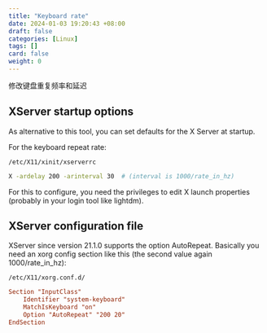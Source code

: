 ```yaml
---
title: "Keyboard rate"
date: 2024-01-03 19:20:43 +08:00
draft: false
categories: [Linux]
tags: []
card: false
weight: 0
---
```


修改键盘重复频率和延迟

## XServer startup options

As alternative to this tool, you can set defaults for the X Server at startup.

For the keyboard repeat rate:

`/etc/X11/xinit/xserverrc`

```bash
X -ardelay 200 -arinterval 30  # (interval is 1000/rate_in_hz)
```

For this to configure, you need the privileges to edit X launch properties (probably in your login tool like lightdm).

## XServer configuration file

XServer since version 21.1.0 supports the option AutoRepeat. Basically you need an xorg config section like this (the second value again 1000/rate_in_hz):

`/etc/X11/xorg.conf.d/`

```conf
Section "InputClass"
    Identifier "system-keyboard"
    MatchIsKeyboard "on"
    Option "AutoRepeat" "200 20"
EndSection
```


